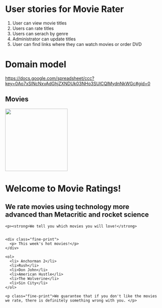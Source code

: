 # User stories for Movie Rater

1. User can view movie titles
2. Users can rate titles
3. Users can serach by genre
4. Administrator can update titles
5. User can find links where they can watch movies or order DVD

# Domain model

https://docs.google.com/spreadsheet/ccc?key=0Ao7xSlNcNxvAdGhjZXNDUk03NHo3SUlCQlMydnNkWGc#gid=0

## Movies


<!DOCTYPE html>
<html>
  <head>
    <title>Movie Ratings</title>
    <style>
      .special { border-bottom: dotted 1px red; }
    /* .header { color: white; background-color: red;}
ol { border: solid 3px red;}
.fine-print {
border-top: solid 1px gray;
border-bottom: solid 1px gray;
font-size: 8px;
}
.extra { padding-bottom: 20px;}
.image-holder { text-align: center}
*/</style>
  </head>
  <body>
    <div class="header">
      <div class="image-holder">
        <img width="200" src="http://th03.deviantart.net/fs71/200H/f/2011/166/c/e/imdb_sucks_by_zackhanscom-d3iz5yk.jpg">
      </div>
      <h1>Welcome to Movie Ratings!</h1>
      <h2>We rate movies using technology more advanced than Metacritic and rocket science</h2>
    </div>

    <p><strong>We tell you which movies you will love!</strong>


    <div class="fine-print">
      <p> This week's hot movies!</p>
    </div>

    <ol>
      <li> Anchorman 2</li>
      <li>Rush</li>
      <li>Don John</li>
      <li>American Hustle</li>
      <li>The Wolverine</li>
      <li>Sin City</li>
    </ol>

    <p class="fine-print">We guarantee that if you don't like the movies we rate, there is definitely something wrong with you. </p>
  </body>
</html>

